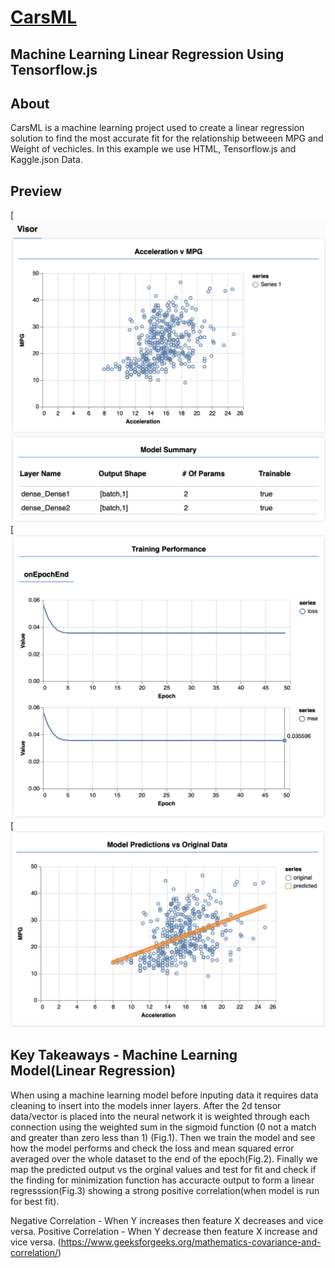# [CarsML](https://brant-777.github.io/CarsML/)

## Machine Learning Linear Regression Using Tensorflow.js

## About
CarsML is a machine learning project used to create a linear regression solution to find the most accurate fit for the  relationship betweeen MPG and Weight of vechicles. In this example we use HTML, Tensorflow.js and Kaggle.json Data.


## Preview

[![CarsML Preview](https://raw.githubusercontent.com/brant-777/CarsML/master/img/Screencapture1.png)
[![CarsML Preview](https://raw.githubusercontent.com/brant-777/CarsML/master/img/Screencapture2.png)
[![CarsML Preview](https://raw.githubusercontent.com/brant-777/CarsML/master/img/Screencapture3.png)


## Key Takeaways - Machine Learning Model(Linear Regression)

When using a machine learning model before inputing data it requires data cleaning to insert into the models inner layers. After the 2d tensor data/vector is placed into the neural network it is weighted through each connection using the weighted sum in the sigmoid function (0 not a match and greater than zero less than 1) (Fig.1). Then we train the model and see how the model performs and check the loss and mean squared error averaged over the whole dataset to the end of the epoch(Fig.2). Finally we map the predicted output vs the orginal values and test for fit and check if the finding for minimization function has accuracte output to form a linear regresssion(Fig.3) showing a strong positive correlation(when model is run for best fit).

Negative Correlation - When Y increases then feature X decreases and vice versa.
Positive Correlation - When Y decrease then feature X increase and vice versa.
(https://www.geeksforgeeks.org/mathematics-covariance-and-correlation/)

